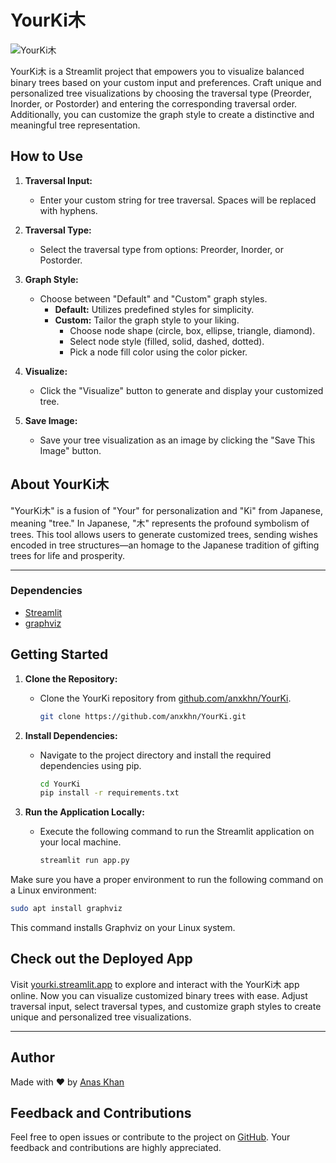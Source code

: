 # YourKi木 

![YourKi木](https://github.com/anxkhn/YourKi/assets/83116240/5b7ed84b-62cb-4c5f-806a-914450d46545)

YourKi木 is a Streamlit project that empowers you to visualize balanced binary trees based on your custom input and preferences. Craft unique and personalized tree visualizations by choosing the traversal type (Preorder, Inorder, or Postorder) and entering the corresponding traversal order. Additionally, you can customize the graph style to create a distinctive and meaningful tree representation.

## How to Use

1. **Traversal Input:**
   - Enter your custom string for tree traversal. Spaces will be replaced with hyphens.
   
2. **Traversal Type:**
   - Select the traversal type from options: Preorder, Inorder, or Postorder.

3. **Graph Style:**
   - Choose between "Default" and "Custom" graph styles.
     - **Default:** Utilizes predefined styles for simplicity.
     - **Custom:** Tailor the graph style to your liking.
       - Choose node shape (circle, box, ellipse, triangle, diamond).
       - Select node style (filled, solid, dashed, dotted).
       - Pick a node fill color using the color picker.

4. **Visualize:**
   - Click the "Visualize" button to generate and display your customized tree.

5. **Save Image:**
   - Save your tree visualization as an image by clicking the "Save This Image" button.

## About YourKi木

"YourKi木" is a fusion of "Your" for personalization and "Ki" from Japanese, meaning "tree." In Japanese, "木" represents the profound symbolism of trees. This tool allows users to generate customized trees, sending wishes encoded in tree structures—an homage to the Japanese tradition of gifting trees for life and prosperity.

---

### Dependencies

- [Streamlit](https://streamlit.io/)
- [graphviz](https://pypi.org/project/graphviz/)

## Getting Started

1. **Clone the Repository:**
   - Clone the YourKi repository from [github.com/anxkhn/YourKi](https://github.com/anxkhn/YourKi).

     ```bash
     git clone https://github.com/anxkhn/YourKi.git
     ```

2. **Install Dependencies:**
   - Navigate to the project directory and install the required dependencies using pip.

     ```bash
     cd YourKi
     pip install -r requirements.txt
     ```

3. **Run the Application Locally:**
   - Execute the following command to run the Streamlit application on your local machine.

     ```bash
     streamlit run app.py
     ```

Make sure you have a proper environment to run the following command on a Linux environment:

```bash
sudo apt install graphviz
```

This command installs Graphviz on your Linux system.


## Check out the Deployed App

Visit [yourki.streamlit.app](https://yourki.streamlit.app) to explore and interact with the YourKi木 app online. Now you can visualize customized binary trees with ease. Adjust traversal input, select traversal types, and customize graph styles to create unique and personalized tree visualizations.

---

## Author

Made with ❤️ by [Anas Khan](https://github.com/anxkhn)

## Feedback and Contributions

Feel free to open issues or contribute to the project on [GitHub](https://github.com/anxkhn/graphviz). Your feedback and contributions are highly appreciated.
